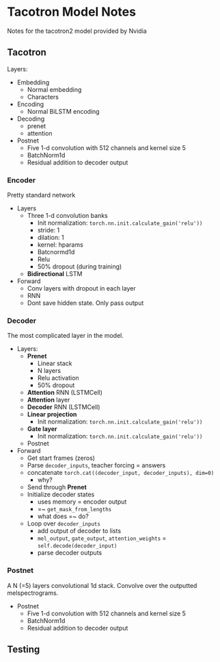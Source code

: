 # Tacotron Model Notes

Notes for the tacotron2 model provided by Nvidia


## Tacotron

Layers:
- Embedding
  - Normal embedding
  - Characters
- Encoding
  - Normal BiLSTM encoding
- Decoding
  - prenet
  - attention
- Postnet
  - Five 1-d convolution with 512 channels and kernel size 5
  - BatchNorm1d
  - Residual addition to decoder output

### Encoder
Pretty standard network

- Layers
  - Three 1-d convolution banks
    - Init normalization: `torch.nn.init.calculate_gain('relu'))`
    - stride: 1
    - dilation: 1
    - kernel: hparams
    - Batcnormd1d
    - Relu
    - 50% dropout (during training)
  - **Bidirectional** LSTM
- Forward
  - Conv layers with dropout in each layer 
  - RNN
  - Dont save hidden state. Only pass output


### Decoder

The most complicated layer in the model. 

- Layers:
  - **Prenet**
    - Linear stack
    - N layers
    - Relu activation
    - 50% dropout
  - **Attention** RNN (LSTMCell)
  - **Attention** layer
  - **Decoder** RNN (LSTMCell)
  - **Linear projection**
    - Init normalization: `torch.nn.init.calculate_gain('relu'))`
  - **Gate layer**
    - Init normalization: `torch.nn.init.calculate_gain('relu'))`
  - Postnet
- Forward
  - Get start frames (zeros)
  - Parse `decoder_inputs`, teacher forcing = answers
  - concatenate `torch.cat((decoder_input, decoder_inputs), dim=0)`
    - why?
  - Send through **Prenet**
  - Initialize decoder states
    - uses memory = encoder output
    - =~ `get_mask_from_lengths`
    - what does =~ do?
  - Loop over `decoder_inputs`
    - add output of decoder to lists
    - `mel_output`, `gate_output`, `attention_weights` = `self.decode(decoder_input)`
    - parse decoder outputs

### Postnet

A N (=5) layers convolutional 1d stack. Convolve over the outputted melspectrograms.

- Postnet
  - Five 1-d convolution with 512 channels and kernel size 5
  - BatchNorm1d
  - Residual addition to decoder output


## Testing





